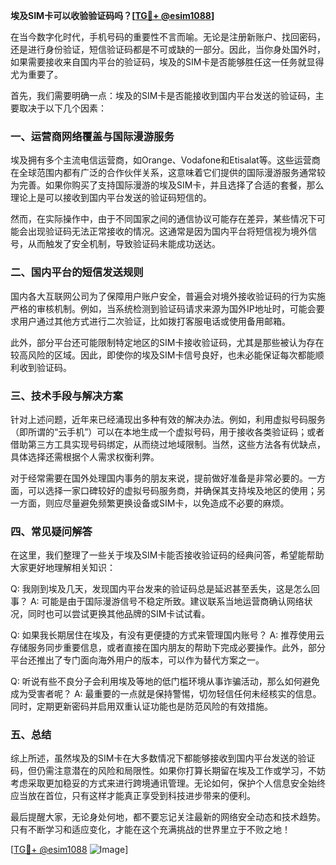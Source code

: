 **埃及SIM卡可以收验验证码吗？[[TG💪+ @esim1088](https://t.me/s/esim1088)]**

在当今数字化时代，手机号码的重要性不言而喻。无论是注册新账户、找回密码，还是进行身份验证，短信验证码都是不可或缺的一部分。因此，当你身处国外时，如果需要接收来自国内平台的验证码，埃及的SIM卡是否能够胜任这一任务就显得尤为重要了。

首先，我们需要明确一点：埃及的SIM卡是否能接收到国内平台发送的验证码，主要取决于以下几个因素：

### 一、运营商网络覆盖与国际漫游服务

埃及拥有多个主流电信运营商，如Orange、Vodafone和Etisalat等。这些运营商在全球范围内都有广泛的合作伙伴关系，这意味着它们提供的国际漫游服务通常较为完善。如果你购买了支持国际漫游的埃及SIM卡，并且选择了合适的套餐，那么理论上是可以接收到国内平台发送的验证码短信的。

然而，在实际操作中，由于不同国家之间的通信协议可能存在差异，某些情况下可能会出现验证码无法正常接收的情况。这通常是因为国内平台将短信视为境外信号，从而触发了安全机制，导致验证码未能成功送达。

### 二、国内平台的短信发送规则

国内各大互联网公司为了保障用户账户安全，普遍会对境外接收验证码的行为实施严格的审核机制。例如，当系统检测到验证码请求来源为国外IP地址时，可能会要求用户通过其他方式进行二次验证，比如拨打客服电话或使用备用邮箱。

此外，部分平台还可能限制特定地区的SIM卡接收验证码，尤其是那些被认为存在较高风险的区域。因此，即使你的埃及SIM卡信号良好，也未必能保证每次都能顺利收到验证码。

### 三、技术手段与解决方案

针对上述问题，近年来已经涌现出多种有效的解决办法。例如，利用虚拟号码服务（即所谓的“云手机”）可以在本地生成一个虚拟号码，用于接收各类验证码；或者借助第三方工具实现号码绑定，从而绕过地域限制。当然，这些方法各有优缺点，具体选择还需根据个人需求权衡利弊。

对于经常需要在国外处理国内事务的朋友来说，提前做好准备是非常必要的。一方面，可以选择一家口碑较好的虚拟号码服务商，并确保其支持埃及地区的使用；另一方面，则应尽量避免频繁更换设备或SIM卡，以免造成不必要的麻烦。

### 四、常见疑问解答

在这里，我们整理了一些关于埃及SIM卡能否接收验证码的经典问答，希望能帮助大家更好地理解相关知识：

Q: 我刚到埃及几天，发现国内平台发来的验证码总是延迟甚至丢失，这是怎么回事？
A: 可能是由于国际漫游信号不稳定所致。建议联系当地运营商确认网络状况，同时也可以尝试更换其他品牌的SIM卡试试看。

Q: 如果我长期居住在埃及，有没有更便捷的方式来管理国内账号？
A: 推荐使用云存储服务同步重要信息，或者直接在国内朋友的帮助下完成必要操作。此外，部分平台还推出了专门面向海外用户的版本，可以作为替代方案之一。

Q: 听说有些不良分子会利用埃及等地的低门槛环境从事诈骗活动，那么如何避免成为受害者呢？
A: 最重要的一点就是保持警惕，切勿轻信任何未经核实的信息。同时，定期更新密码并启用双重认证功能也是防范风险的有效措施。

### 五、总结

综上所述，虽然埃及的SIM卡在大多数情况下都能够接收到国内平台发送的验证码，但仍需注意潜在的风险和局限性。如果你打算长期留在埃及工作或学习，不妨考虑采取更加稳妥的方式来进行跨境通讯管理。无论如何，保护个人信息安全始终应当放在首位，只有这样才能真正享受到科技进步带来的便利。

最后提醒大家，无论身处何地，都不要忘记关注最新的网络安全动态和技术趋势。只有不断学习和适应变化，才能在这个充满挑战的世界里立于不败之地！

[[TG💪+ @esim1088](https://t.me/s/esim1088) ![Image](https://i.postimg.cc/4NQfJmqS/Snipaste-2025-05-13-00-14-12.png)]